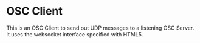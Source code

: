 # OSC Client

This is an OSC Client to send out UDP messages to a listening OSC Server. It uses the websocket interface specified with HTML5.